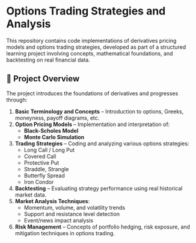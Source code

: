 # Options Trading Strategies and Analysis

This repository contains code implementations of derivatives pricing models and options trading strategies, developed as part of a structured learning project involving concepts, mathematical foundations, and backtesting on real financial data.

## 📘 Project Overview

The project introduces the foundations of derivatives and progresses through:

1. **Basic Terminology and Concepts** – Introduction to options, Greeks, moneyness, payoff diagrams, etc.
2. **Option Pricing Models** – Implementation and interpretation of:
   - **Black-Scholes Model**
   - **Monte Carlo Simulation**
3. **Trading Strategies** – Coding and analyzing various options strategies:
   - Long Call / Long Put
   - Covered Call
   - Protective Put
   - Straddle, Strangle
   - Butterfly Spread
   - Iron Condor
4. **Backtesting** – Evaluating strategy performance using real historical market data.
5. **Market Analysis Techniques**:
   - Momentum, volume, and volatility trends
   - Support and resistance level detection
   - Event/news impact analysis
6. **Risk Management** – Concepts of portfolio hedging, risk exposure, and mitigation techniques in options trading.

